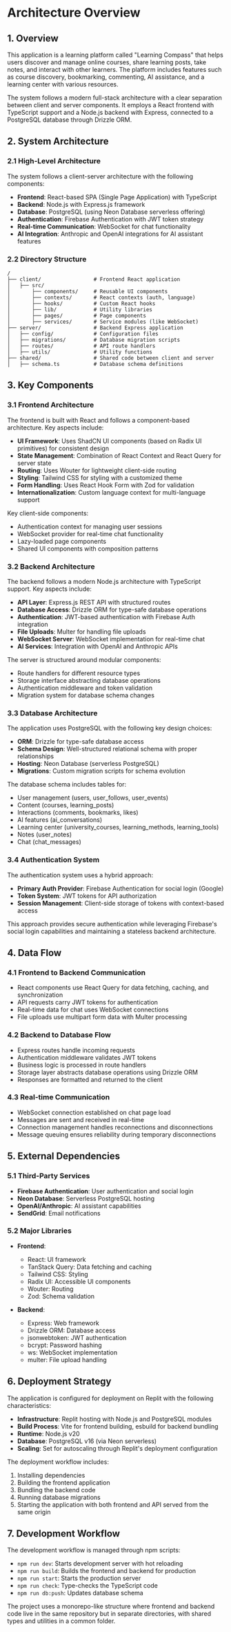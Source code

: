 # Architecture Overview

## 1. Overview

This application is a learning platform called "Learning Compass" that helps users discover and manage online courses, share learning posts, take notes, and interact with other learners. The platform includes features such as course discovery, bookmarking, commenting, AI assistance, and a learning center with various resources.

The system follows a modern full-stack architecture with a clear separation between client and server components. It employs a React frontend with TypeScript support and a Node.js backend with Express, connected to a PostgreSQL database through Drizzle ORM.

## 2. System Architecture

### 2.1 High-Level Architecture

The system follows a client-server architecture with the following components:

- **Frontend**: React-based SPA (Single Page Application) with TypeScript
- **Backend**: Node.js with Express.js framework
- **Database**: PostgreSQL (using Neon Database serverless offering)
- **Authentication**: Firebase Authentication with JWT token strategy
- **Real-time Communication**: WebSocket for chat functionality
- **AI Integration**: Anthropic and OpenAI integrations for AI assistant features

### 2.2 Directory Structure

```
/
├── client/                 # Frontend React application
│   ├── src/
│       ├── components/     # Reusable UI components
│       ├── contexts/       # React contexts (auth, language)
│       ├── hooks/          # Custom React hooks
│       ├── lib/            # Utility libraries
│       ├── pages/          # Page components
│       ├── services/       # Service modules (like WebSocket)
├── server/                 # Backend Express application
│   ├── config/             # Configuration files
│   ├── migrations/         # Database migration scripts
│   ├── routes/             # API route handlers
│   ├── utils/              # Utility functions
├── shared/                 # Shared code between client and server
│   ├── schema.ts           # Database schema definitions
```

## 3. Key Components

### 3.1 Frontend Architecture

The frontend is built with React and follows a component-based architecture. Key aspects include:

- **UI Framework**: Uses ShadCN UI components (based on Radix UI primitives) for consistent design
- **State Management**: Combination of React Context and React Query for server state
- **Routing**: Uses Wouter for lightweight client-side routing
- **Styling**: Tailwind CSS for styling with a customized theme
- **Form Handling**: Uses React Hook Form with Zod for validation
- **Internationalization**: Custom language context for multi-language support

Key client-side components:
- Authentication context for managing user sessions
- WebSocket provider for real-time chat functionality
- Lazy-loaded page components
- Shared UI components with composition patterns

### 3.2 Backend Architecture

The backend follows a modern Node.js architecture with TypeScript support. Key aspects include:

- **API Layer**: Express.js REST API with structured routes
- **Database Access**: Drizzle ORM for type-safe database operations
- **Authentication**: JWT-based authentication with Firebase Auth integration
- **File Uploads**: Multer for handling file uploads
- **WebSocket Server**: WebSocket implementation for real-time chat
- **AI Services**: Integration with OpenAI and Anthropic APIs

The server is structured around modular components:
- Route handlers for different resource types
- Storage interface abstracting database operations
- Authentication middleware and token validation
- Migration system for database schema changes

### 3.3 Database Architecture

The application uses PostgreSQL with the following key design choices:

- **ORM**: Drizzle for type-safe database access
- **Schema Design**: Well-structured relational schema with proper relationships
- **Hosting**: Neon Database (serverless PostgreSQL)
- **Migrations**: Custom migration scripts for schema evolution

The database schema includes tables for:
- User management (users, user_follows, user_events)
- Content (courses, learning_posts)
- Interactions (comments, bookmarks, likes)
- AI features (ai_conversations)
- Learning center (university_courses, learning_methods, learning_tools)
- Notes (user_notes)
- Chat (chat_messages)

### 3.4 Authentication System

The authentication system uses a hybrid approach:

- **Primary Auth Provider**: Firebase Authentication for social login (Google)
- **Token System**: JWT tokens for API authorization
- **Session Management**: Client-side storage of tokens with context-based access

This approach provides secure authentication while leveraging Firebase's social login capabilities and maintaining a stateless backend architecture.

## 4. Data Flow

### 4.1 Frontend to Backend Communication

- React components use React Query for data fetching, caching, and synchronization
- API requests carry JWT tokens for authentication
- Real-time data for chat uses WebSocket connections
- File uploads use multipart form data with Multer processing

### 4.2 Backend to Database Flow

- Express routes handle incoming requests
- Authentication middleware validates JWT tokens
- Business logic is processed in route handlers
- Storage layer abstracts database operations using Drizzle ORM
- Responses are formatted and returned to the client

### 4.3 Real-time Communication

- WebSocket connection established on chat page load
- Messages are sent and received in real-time
- Connection management handles reconnections and disconnections
- Message queuing ensures reliability during temporary disconnections

## 5. External Dependencies

### 5.1 Third-Party Services

- **Firebase Authentication**: User authentication and social login
- **Neon Database**: Serverless PostgreSQL hosting
- **OpenAI/Anthropic**: AI assistant capabilities
- **SendGrid**: Email notifications

### 5.2 Major Libraries

- **Frontend**:
  - React: UI framework
  - TanStack Query: Data fetching and caching
  - Tailwind CSS: Styling
  - Radix UI: Accessible UI components
  - Wouter: Routing
  - Zod: Schema validation

- **Backend**:
  - Express: Web framework
  - Drizzle ORM: Database access
  - jsonwebtoken: JWT authentication
  - bcrypt: Password hashing
  - ws: WebSocket implementation
  - multer: File upload handling

## 6. Deployment Strategy

The application is configured for deployment on Replit with the following characteristics:

- **Infrastructure**: Replit hosting with Node.js and PostgreSQL modules
- **Build Process**: Vite for frontend building, esbuild for backend bundling
- **Runtime**: Node.js v20
- **Database**: PostgreSQL v16 (via Neon serverless)
- **Scaling**: Set for autoscaling through Replit's deployment configuration

The deployment workflow includes:
1. Installing dependencies
2. Building the frontend application
3. Bundling the backend code
4. Running database migrations
5. Starting the application with both frontend and API served from the same origin

## 7. Development Workflow

The development workflow is managed through npm scripts:

- `npm run dev`: Starts development server with hot reloading
- `npm run build`: Builds the frontend and backend for production
- `npm run start`: Starts the production server
- `npm run check`: Type-checks the TypeScript code
- `npm run db:push`: Updates database schema

The project uses a monorepo-like structure where frontend and backend code live in the same repository but in separate directories, with shared types and utilities in a common folder.